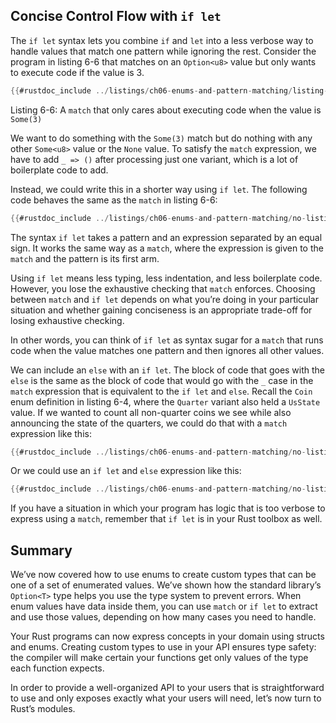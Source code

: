 ## Concise Control Flow with `if let`

The `if let` syntax lets you combine `if` and `let` into a less verbose way to
handle values that match one pattern while ignoring the rest. Consider the
program in listing 6-6 that matches on an `Option<u8>` value but only wants to
execute code if the value is 3.

```rust
{{#rustdoc_include ../listings/ch06-enums-and-pattern-matching/listing-06-06/src/main.rs:here}}
```

<span class="caption">Listing 6-6: A `match` that only cares about executing
code when the value is `Some(3)`</span>

We want to do something with the `Some(3)` match but do nothing with any other
`Some<u8>` value or the `None` value. To satisfy the `match` expression, we
have to add `_ => ()` after processing just one variant, which is a lot of
boilerplate code to add.

Instead, we could write this in a shorter way using `if let`. The following
code behaves the same as the `match` in listing 6-6:

```rust
{{#rustdoc_include ../listings/ch06-enums-and-pattern-matching/no-listing-12-if-let/src/main.rs:here}}
```

The syntax `if let` takes a pattern and an expression separated by an equal
sign. It works the same way as a `match`, where the expression is given to the
`match` and the pattern is its first arm.

Using `if let` means less typing, less indentation, and less boilerplate code.
However, you lose the exhaustive checking that `match` enforces. Choosing
between `match` and `if let` depends on what you’re doing in your particular
situation and whether gaining conciseness is an appropriate trade-off for
losing exhaustive checking.

In other words, you can think of `if let` as syntax sugar for a `match` that
runs code when the value matches one pattern and then ignores all other values.

We can include an `else` with an `if let`. The block of code that goes with the
`else` is the same as the block of code that would go with the `_` case in the
`match` expression that is equivalent to the `if let` and `else`. Recall the
`Coin` enum definition in listing 6-4, where the `Quarter` variant also held a
`UsState` value. If we wanted to count all non-quarter coins we see while also
announcing the state of the quarters, we could do that with a `match`
expression like this:

```rust
{{#rustdoc_include ../listings/ch06-enums-and-pattern-matching/no-listing-13-count-and-announce-match/src/main.rs:here}}
```

Or we could use an `if let` and `else` expression like this:

```rust
{{#rustdoc_include ../listings/ch06-enums-and-pattern-matching/no-listing-14-count-and-announce-if-let-else/src/main.rs:here}}
```

If you have a situation in which your program has logic that is too verbose to
express using a `match`, remember that `if let` is in your Rust toolbox as well.

## Summary

We’ve now covered how to use enums to create custom types that can be one of a
set of enumerated values. We’ve shown how the standard library’s `Option<T>`
type helps you use the type system to prevent errors. When enum values have
data inside them, you can use `match` or `if let` to extract and use those
values, depending on how many cases you need to handle.

Your Rust programs can now express concepts in your domain using structs and
enums. Creating custom types to use in your API ensures type safety: the
compiler will make certain your functions get only values of the type each
function expects.

In order to provide a well-organized API to your users that is straightforward
to use and only exposes exactly what your users will need, let’s now turn to
Rust’s modules.
